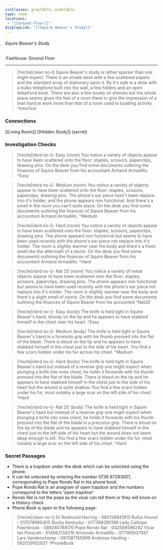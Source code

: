 ```yaml
---
cssClasses: grayTable, wideTable
type: room
locations:
 - "[[Ground Floor]]"
displayLink: "[[Squire Beaver's Study]]"
---
```

###### Squire Beaver's Study
<span class="sub2">:FasHouse: Ground Floor</span>

---

> [!recite|clean no-t]
>	Squire Beaver's study is rather sparser than one might expect. There is an ornate desk with a few scattered papers and the standard array of stationary upon it. By it's side is a desk with a bulky telephone built into the wall, a few folders and an open telephone book. There are also a few books on shelves but the whole place seems gives the feel of a room there to give the impression of a man hard at work more than that of a room used to bustling activity.
>^IntroText
	
### Connections
[[Living Room]]
[[Hidden Study]] (secret)

### Investigation Checks

> [!recite|nbrd no-i]- Easy (room)
>	You notice a variety of objects appear to have been scattered onto the floor: staples, scissors, paperclips, drawing pins. On the desk you find some documents outlining the finances of Squire Beaver from his accountant Armand Armadillo.
>^Easy

> [!recite|nbrd no-i]- Medium (room)
>	You notice a variety of objects appear to have been scattered onto the floor: staples, scissors, paperclips, drawing pins. The phone's ear piece hasn't been replace into it's holder, and the phone appears non functional. And there's a smell in the room you can't quite place. On the desk you find some documents outlining the finances of Squire Beaver from his accountant Armand Armadillo.
>^Medium

> [!recite|nbrd no-i]- Hard (room)
>	You notice a variety of objects appear to have been scattered onto the floor: staples, scissors, paperclips, drawing pins. The phone appears non functional but seems to have been used recently with the phone's ear piece not replace into it's holder. The room is slightly warmer near the body and there's a fresh smell like the aftermath of a storm. On the desk you find some documents outlining the finances of Squire Beaver from his accountant Armand Armadillo.
>^Hard

> [!recite|nbrd no-i]- Nat 20 (room)
>	You notice a variety of metal objects appear to have been scattered onto the floor: staples, scissors, paperclips, drawing pins. The phone appears non functional but seems to have been used recently with the phone's ear piece not replace into it's holder. The room is slightly warmer near the body and there's a slight smell of ozone. On the desk you find some documents outlining the finances of Squire Beaver from his accounted
>^Nat20

> [!recite|nbrd no-i]- Easy (body)
>	The knife is held tight in Squire Beaver's hand, bloody on the tip and he appears to have stabbed himself in the chest near his heart.
>^Easy

> [!recite|nbrd no-i]- Medium (body)
>	The knife is held tight in Squire Beaver's hand in a forwards grip with his thumb pressed into the flat of the blade. There is blood on the tip and he appears to have stabbed himself in the chest just to the side of his heart. You find a few scars hidden under his fur across his chest.
>^Medium

> [!recite|nbrd no-i]- Hard (body)
>	The knife is held tight in Squire Beaver's hand but instead of a reverse grip one might expect when plunging a knife into ones chest, he holds it forwards with his thumb pressed into the flat of the blade. There is blood on the tip and he appears to have stabbed himself in the chest just to the side of his heart but the wound is quite shallow. You find a few scars hidden under his fur, most notably a large scar on the left side of his chest.
>^Hard

> [!recite|nbrd no-i]- Nat 20 (body)
>	The knife is held tight in Squire Beaver's hand but instead of a reverse grip one might expect when plunging a knife into ones chest, he holds it forwards with his thumb pressed into the flat of the blade in a precision grip. There is blood on the tip of the blade and he appears to have stabbed himself in the chest just to the left side of his heart but the wound does not seem deep enough to kill. You find a few scars hidden under his fur, most notably a large scar on the left side of his chest.
>^Hard

### Secret Passages
- There is a trapdoor under the desk which can be unlocked using the phone.
- It can be unlocked by entering the number 0736 87283007, corresponding to Pope Rondo Rat in his phone book
- Pope Rondo Rat is an anagram of open trapdoor and the numbers correspond to the letters 'open trapdoor'
- Rondo Rat is not the pope as the vicar can tell them or they will know on a History check
- Phone Book is open to the following page:
> [!recite|clean no-t]
>	Dr Redmund Herring - 080128841913
>	Rufus Hound - 017078965405 
>	Bucky Kentucky - 077368280196
>	Lady Calliope Fawnbrook - 088260788170
>	Pope Rondo Rat - 042569596282
>	Vicar Ian Prescott - 014982134216
>	Armondo Armadillo - 077185937087
>	Lars Vandenchomp - 087087155999
>	Ambrose Harding - 062039102637
>^PhoneBook

